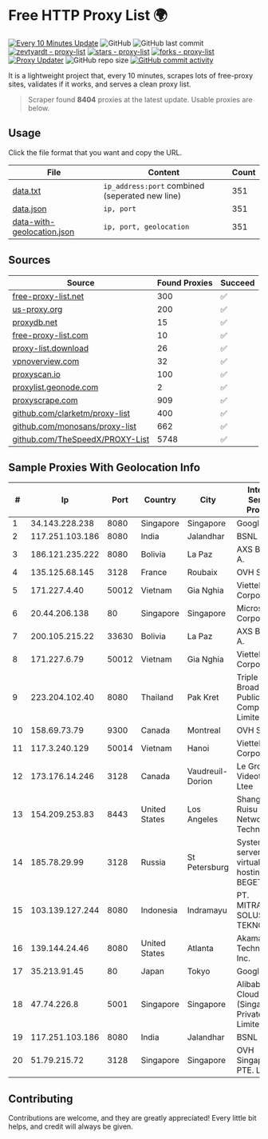 
# Free HTTP Proxy List 🌍

[![Every 10 Minutes Update](https://github.com/mertguvencli/http-proxy-list/actions/workflows/main.yml/badge.svg?branch=main)](https://github.com/mertguvencli/http-proxy-list/actions/workflows/main.yml)
![GitHub](https://img.shields.io/github/license/mertguvencli/http-proxy-list)
![GitHub last commit](https://img.shields.io/github/last-commit/mertguvencli/http-proxy-list)
[![zevtyardt - proxy-list](https://img.shields.io/static/v1?label=zevtyardt&message=proxy-list&color=blue&logo=github)](https://github.com/zevtyardt/proxy-list "Go to GitHub repo")
[![stars - proxy-list](https://img.shields.io/github/stars/zevtyardt/proxy-list?style=social)](https://github.com/zevtyardt/proxy-list)
[![forks - proxy-list](https://img.shields.io/github/forks/zevtyardt/proxy-list?style=social)](https://github.com/zevtyardt/proxy-list)
[![Proxy Updater](https://github.com/zevtyardt/proxy-list/workflows/Proxy%20Updater/badge.svg)](https://github.com/zevtyardt/proxy-list/actions?query=workflow:"Proxy+Updater")
![GitHub repo size](https://img.shields.io/github/repo-size/zevtyardt/proxy-list)
[![GitHub commit activity](https://img.shields.io/github/commit-activity/m/zevtyardt/proxy-list?logo=commits)](https://github.com/zevtyardt/proxy-list/commits/main)

It is a lightweight project that, every 10 minutes, scrapes lots of free-proxy sites, validates if it works, and serves a clean proxy list.

> Scraper found **8404** proxies at the latest update. Usable proxies are below.

## Usage

Click the file format that you want and copy the URL.

|File|Content|Count|
|----|-------|-----|
|[data.txt](https://raw.githubusercontent.com/mertguvencli/http-proxy-list/main/proxy-list/data.txt)|`ip_address:port` combined (seperated new line)|351|
|[data.json](https://raw.githubusercontent.com/mertguvencli/http-proxy-list/main/proxy-list/data.json)|`ip, port`|351|
|[data-with-geolocation.json](https://raw.githubusercontent.com/mertguvencli/http-proxy-list/main/proxy-list/data-with-geolocation.json)|`ip, port, geolocation`|351|

## Sources

|Source|Found Proxies|Succeed|
|------|-------------|-------|
|[free-proxy-list.net](https://free-proxy-list.net)|300|✅|
|[us-proxy.org](https://www.us-proxy.org)|200|✅|
|[proxydb.net](http://proxydb.net)|15|✅|
|[free-proxy-list.com](https://free-proxy-list.com/?page=&port=&type%5B%5D=http&type%5B%5D=https&up_time=0&search=Search)|10|✅|
|[proxy-list.download](https://www.proxy-list.download/HTTP)|26|✅|
|[vpnoverview.com](https://vpnoverview.com/privacy/anonymous-browsing/free-proxy-servers)|32|✅|
|[proxyscan.io](https://www.proxyscan.io)|100|✅|
|[proxylist.geonode.com](https://proxylist.geonode.com/api/proxy-list?limit=300&page=1&sort_by=lastChecked&sort_type=desc&protocols=http,https)|2|✅|
|[proxyscrape.com](https://api.proxyscrape.com/v2/?request=displayproxies&protocol=http&timeout=10000&country=all&ssl=all&anonymity=all)|909|✅|
|[github.com/clarketm/proxy-list](https://raw.githubusercontent.com/clarketm/proxy-list/master/proxy-list-raw.txt)|400|✅|
|[github.com/monosans/proxy-list](https://raw.githubusercontent.com/monosans/proxy-list/main/proxies/http.txt)|662|✅|
|[github.com/TheSpeedX/PROXY-List](https://raw.githubusercontent.com/TheSpeedX/PROXY-List/master/http.txt)|5748|✅|


## Sample Proxies With Geolocation Info

|#|Ip|Port|Country|City|Internet Service Provider|
|-|--|----|-------|----|-------------------------|
|1|34.143.228.238|8080|Singapore|Singapore|Google LLC|
|2|117.251.103.186|8080|India|Jalandhar|BSNL Internet|
|3|186.121.235.222|8080|Bolivia|La Paz|AXS Bolivia S. A.|
|4|135.125.68.145|3128|France|Roubaix|OVH SAS|
|5|171.227.4.40|50012|Vietnam|Gia Nghia|Viettel Corporation|
|6|20.44.206.138|80|Singapore|Singapore|Microsoft Corporation|
|7|200.105.215.22|33630|Bolivia|La Paz|AXS Bolivia S. A.|
|8|171.227.6.79|50012|Vietnam|Gia Nghia|Viettel Corporation|
|9|223.204.102.40|8080|Thailand|Pak Kret|Triple T Broadband Public Company Limited|
|10|158.69.73.79|9300|Canada|Montreal|OVH SAS|
|11|117.3.240.129|50014|Vietnam|Hanoi|Viettel Corporation|
|12|173.176.14.246|3128|Canada|Vaudreuil-Dorion|Le Groupe Videotron Ltee|
|13|154.209.253.83|8443|United States|Los Angeles|Shanghai Ruisu Network Technology|
|14|185.78.29.99|3128|Russia|St Petersburg|System servers virtual hosting BEGET.RU|
|15|103.139.127.244|8080|Indonesia|Indramayu|PT. MITRACOM SOLUSI TEKNOLOGI|
|16|139.144.24.46|8080|United States|Atlanta|Akamai Technologies, Inc.|
|17|35.213.91.45|80|Japan|Tokyo|Google LLC|
|18|47.74.226.8|5001|Singapore|Singapore|Alibaba Cloud (Singapore) Private Limited|
|19|117.251.103.186|8080|India|Jalandhar|BSNL Internet|
|20|51.79.215.72|3128|Singapore|Singapore|OVH Singapore PTE. LTD|



## Contributing

Contributions are welcome, and they are greatly appreciated! Every
little bit helps, and credit will always be given.

